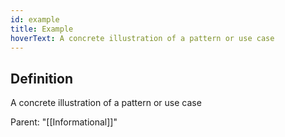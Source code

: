 ```yaml
---
id: example
title: Example
hoverText: A concrete illustration of a pattern or use case
---
```

## Definition
A concrete illustration of a pattern or use case

Parent: "[[Informational]]"